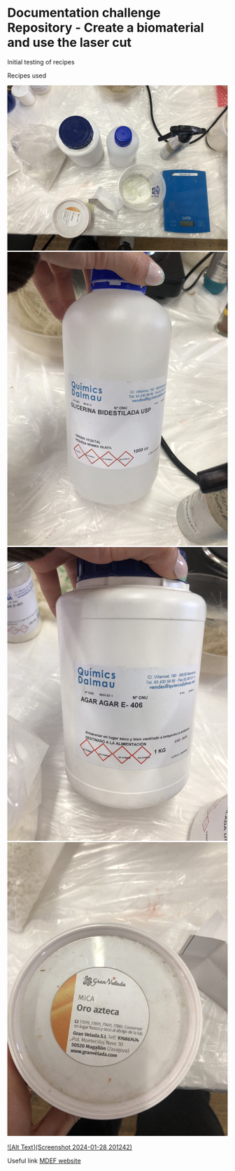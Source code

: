 # Documentation challenge Repository - Create a biomaterial and use the laser cut
Initial testing of recipes


Recipes used

![Alt Text](IMG_1778.jpg)
![Alt Text](IMG_1780.jpg)
![Alt Text](IMG_1779.jpg)
![Alt Text](IMG_1781.jpg)

[![Alt Text](Screenshot 2024-01-28 201242)](https://youtu.be/Jzrix7-FOi0)



Useful link 
[MDEF website](https://mdef.fablabbcn.org/2023-24/year-1/t2/digital-prototyping-for-design/)
